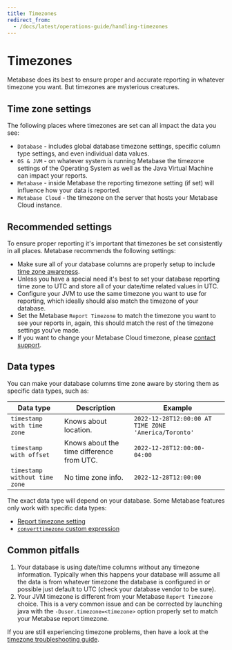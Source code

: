 ```yaml
---
title: Timezones
redirect_from:
  - /docs/latest/operations-guide/handling-timezones
---
```


# Timezones

Metabase does its best to ensure proper and accurate reporting in whatever timezone you want. But timezones are mysterious creatures.

## Time zone settings

The following places where timezones are set can all impact the data you see:

- `Database` - includes global database timezone settings, specific column type settings, and even individual data values.
- `OS & JVM` - on whatever system is running Metabase the timezone settings of the Operating System as well as the Java Virtual Machine can impact your reports.
- `Metabase` - inside Metabase the reporting timezone setting (if set) will influence how your data is reported.
- `Metabase Cloud` - the timezone on the server that hosts your Metabase Cloud instance.

## Recommended settings

To ensure proper reporting it's important that timezones be set consistently in all places. Metabase recommends the following settings:

- Make sure all of your database columns are properly setup to include [time zone awareness](#data-types).
- Unless you have a special need it's best to set your database reporting time zone to UTC and store all of your date/time related values in UTC.
- Configure your JVM to use the same timezone you want to use for reporting, which ideally should also match the timezone of your database.
- Set the Metabase `Report Timezone` to match the timezone you want to see your reports in, again, this should match the rest of the timezone settings you've made.
- If you want to change your Metabase Cloud timezone, please [contact support](https://www.metabase.com/help-premium/).

## Data types

You can make your database columns time zone aware by storing them as specific data types, such as:

| Data type                     | Description                               | Example                                              |
| ----------------------------- | ----------------------------------------- | ---------------------------------------------------- |
| `timestamp with time zone`    | Knows about location.                     | `2022-12-28T12:00:00 AT TIME ZONE 'America/Toronto'` |
| `timestamp with offset`       | Knows about the time difference from UTC. | `2022-12-28T12:00:00-04:00`                          |
| `timestamp without time zone` | No time zone info.                        | `2022-12-28T12:00:00`                                |

The exact data type will depend on your database. Some Metabase features only work with specific data types:

- [Report timezone setting](../configuring-metabase/localization.md/#report-timezone)
- [`converttimezone` custom expression](../questions/query-builder/expressions/converttimezone.md)

## Common pitfalls

1. Your database is using date/time columns without any timezone information. Typically when this happens your database will assume all the data is from whatever timezone the database is configured in or possible just default to UTC (check your database vendor to be sure).
2. Your JVM timezone is different from your Metabase `Report Timezone` choice. This is a very common issue and can be corrected by launching java with the `-Duser.timezone=<timezone>` option properly set to match your Metabase report timezone.

If you are still experiencing timezone problems, then have a look at the [timezone troubleshooting guide](../troubleshooting-guide/timezones.md).
